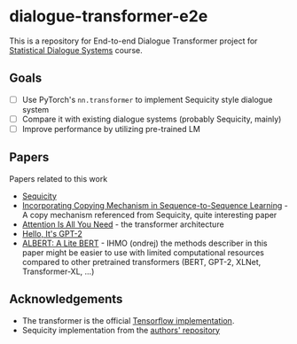 # dialogue-transformer-e2e

This is a repository for End-to-end Dialogue Transformer project for [Statistical Dialogue Systems](http://ufal.mff.cuni.cz/courses/npfl099) course.

## Goals
- [ ] Use PyTorch's `nn.transformer` to implement Sequicity style dialogue system
- [ ] Compare it with existing dialogue systems (probably Sequicity, mainly)
- [ ] Improve performance by utilizing pre-trained LM 

## Papers
Papers related to this work

- [Sequicity](https://www.comp.nus.edu.sg/~kanmy/papers/acl18-sequicity.pdf)
- [Incorporating Copying Mechanism in Sequence-to-Sequence Learning](https://arxiv.org/pdf/1603.06393.pdf) - A copy mechanism referenced from Sequicity, quite interesting paper
- [Attention Is All You Need](https://arxiv.org/pdf/1706.03762.pdf) - the transformer architecture
- [Hello, It's GPT-2](https://arxiv.org/pdf/1907.05774.pdf)
- [ALBERT: A Lite BERT](https://arxiv.org/pdf/1909.11942.pdf) - IHMO (ondrej) the methods describer in this paper might be easier to use with limited computational resources compared to other pretrained transformers (BERT, GPT-2, XLNet, Transformer-XL, ...)

## Acknowledgements
- The transformer is the official [Tensorflow implementation](https://github.com/tensorflow/models/tree/master/official/transformer).
- Sequicity implementation from the [authors' repository](https://github.com/WING-NUS/sequicity)
